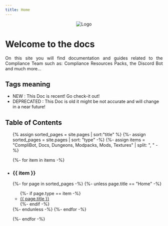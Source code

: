 ```yaml
---
title: Home
---
```

<p align="center">
  <img src="{{ site.baseurl }}/images/logo.png" alt="Logo">
</p>

<h1>Welcome to the docs</h1>
<p align="justify">On this site you will find documentation and guides related to the Compliance Team such as: Compliance Resources Packs, the Discord Bot and much more...</p>

<h2>Tags meaning</h2>
<ul class="no-heads">
  <li><span class="new-badge">NEW</span> : This Doc is recent! Go check-it out!</li>
  <li><span class="deprecated-badge">DEPRECATED</span> : This Doc is old it might be not accurate and will change in a near future!</li>
</ul>

<h2>Table of Contents</h2>
<div class="table-of-content" style="position: inherit;">

<ul>

{% assign sorted_pages = site.pages | sort:"title" %}
{%- assign sorted_pages = site.pages | sort: "type" -%}
{%- assign items = "CompliBot, Docs, Dungeons, Modpacks, Mods, Textures" | split: ", " -%}

{%- for item in items -%}
<li><h3>{{ item }}</h3></li>

{%- for page in sorted_pages -%}
{%- unless page.title == "Home" -%}
<ul>
{%- if page.type == item -%}
<li><a href="{{ site.baseurl }}{{ page.url }}">{{ page.title }}</a></li>
{%- endif -%}
</ul>
{%- endunless -%}
{%- endfor -%}

{%- endfor -%}
</ul>
</div>